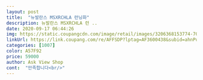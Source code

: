 ```yaml
---
layout: post 
title:  "뉴발란스 MSXRCHLA 런닝화" 
description: 뉴발란스 MSXRCHLA 런 ..
date: 2020-09-17 06:44:26 
img: https://static.coupangcdn.com/image/retail/images/3206368153774-70306860-91ff-4533-8fa0-b3c5d381e31f.jpg 
linkUrl: https://link.coupang.com/re/AFFSDP?lptag=AF3600438&subid=ahnPublicAsk&pageKey=1952060499&itemId=3315981359&vendorItemId=71199714916&traceid=V0-113-b9f1cd085c03f281 
categories: [1007] 
color: A57F92 
price: 59000 
author: Ask View Shop 
cont:  "만족합니다<br/>" 
---
```

